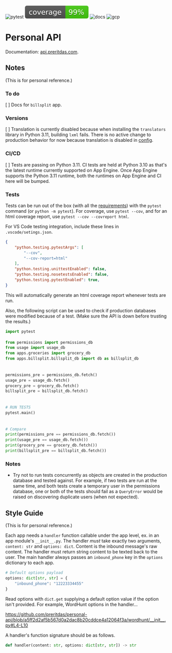 ![pytest](https://github.com/preritdas/personal-api/actions/workflows/pytest.yml/badge.svg)
![coverage](tests/badge.svg)
![docs](https://github.com/preritdas/personal-api/actions/workflows/docs.yml/badge.svg)
![gcp](https://github.com/preritdas/personal-api/actions/workflows/google-cloud.yml/badge.svg)


# Personal API

Documentation: [api.preritdas.com](https://api.preritdas.com). 


## Notes

(This is for personal reference.)

### To do

[ ] Docs for `billsplit` app.


### Versions

[ ] Translation is currently disabled because when installing the `translators` library in Python 3.11, building `lxml` fails. There is no active change to production behavior for now because translation is disabled in [config](config.py).

### CI/CD

[ ] Tests are passing on Python 3.11. CI tests are held at Python 3.10 as that's the latest runtime currently supported on App Engine. Once App Engine supports the Python 3.11 runtime, both the runtimes on App Engine and CI here will be bumped.

### Tests

Tests can be run out of the box (with all the [requirements](tests/requirements.txt)) with the `pytest` command (or `python -m pytest`). For coverage, use `pytest --cov`, and for an html coverage report, use `pytest --cov --covreport html`. 

For VS Code testing integration, include these lines in `.vscode/setings.json`.

```json
{
    "python.testing.pytestArgs": [
        "--cov",
        "--cov-report=html"
    ],
    "python.testing.unittestEnabled": false,
    "python.testing.nosetestsEnabled": false,
    "python.testing.pytestEnabled": true,
}
```

This will automatically generate an html coverage report whenever tests are run.

Also, the following script can be used to check if production databases were modified because of a test. (Make sure the API is down before trusting the results.)

```python
import pytest

from permissions import permissions_db
from usage import usage_db
from apps.groceries import grocery_db
from apps.billsplit.billsplit_db import db as billsplit_db


permissions_pre = permissions_db.fetch()
usage_pre = usage_db.fetch()
grocery_pre = grocery_db.fetch()
billsplit_pre = billsplit_db.fetch()


# RUN TESTS
pytest.main()


# Compare
print(permissions_pre == permissions_db.fetch())
print(usage_pre == usage_db.fetch())
print(grocery_pre == grocery_db.fetch())
print(billsplit_pre == billsplit_db.fetch())
```

### Notes

- Try not to run tests concurrently as objects are created in the production database and tested against. For example, if two tests are run at the same time, and both tests create a temporary user in the permissions database, one or both of the tests should fail as a `QueryError` would be raised on discovering duplicate users (when not expected).

## Style Guide

(This is for personal reference.)

Each app needs a `handler` function callable under the app level, ex. in an app module's `__init__.py`. The handler *must* take exactly two arguments, `content: str` and `options: dict`. Content is the inbound message's raw content. The handler must return string content to be texted back to the user. The main handler always passes an `inbound_phone` key in the `options` dictionary to each app.

```python
# Default options payload
options: dict[str, str] = {
    "inbound_phone": "12223334455"
}
```

Read options with `dict.get` supplying a default option value if the option isn't provided. For example, WordHunt options in the handler...

https://github.com/preritdas/personal-api/blob/a5ff2d2af5b567d0a2dac8b20cddce4a12064f3a/wordhunt/__init__.py#L4-L10

A handler's function signature should be as follows.

```python
def handler(content: str, options: dict[str, str]) -> str
```
